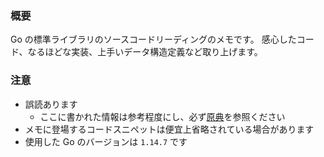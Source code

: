 ### 概要

Go の標準ライブラリのソースコードリーディングのメモです。
感心したコード、なるほどな実装、上手いデータ構造定義など取り上げます。

### 注意

- 誤読あります
    - ここに書かれた情報は参考程度にし、必ず[原典](https://github.com/golang/go/tree/master/src)を参照ください
- メモに登場するコードスニペットは便宜上省略されている場合があります
- 使用した Go のバージョンは `1.14.7` です
